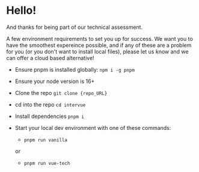 # Hello!

And thanks for being part of our technical assessment.

A few environment requirements to set you up for success. We want you to have the smoothest expereince possible, and if any of these are a problem for you (or you don't want to install local files), please let us know and we can offer a cloud based alternative!

* Ensure pnpm is installed globally: `npm i -g pnpm`

* Ensure  your node version is 16+

* Clone the repo `git clone {repo_URL}`

* cd into the repo `cd intervue`

* Install dependencies `pnpm i`

* Start your local dev environment with one of these commands:
    * `pnpm run vanilla`

    or

    * `pnpm run vue-tech`